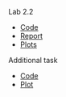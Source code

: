 Lab 2.2
  * [Code](https://github.com/NeProgramist/Embedded/tree/master/lab2-2/src/main/kotlin)
  * [Report](https://github.com/NeProgramist/Embedded/blob/master/lab2-2/Zasko%20lab.2-2.pdf)
  * [Plots](https://github.com/NeProgramist/Embedded/tree/master/lab2-2/src/main/resources)

Additional task    
  * [Code](https://github.com/NeProgramist/Embedded/blob/f54e07e4dc6565ae329fd77bdcb70bf5ac8925dc/lab2-2/src/main/kotlin/main.kt#L97)     
  * [Plot](https://github.com/NeProgramist/Embedded/blob/master/lab2-2/src/main/resources/comparing.png)     
